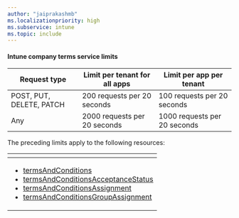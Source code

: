 ```yaml
---
author: "jaiprakashmb"
ms.localizationpriority: high
ms.subservice: intune
ms.topic: include
---
```

<!-- markdownlint-disable MD041 -->

#### Intune company terms service limits

| Request type | Limit per tenant for all apps | Limit per app per tenant |
| ------------ | ----------------------------- | ------------------------ |
| POST, PUT, DELETE, PATCH | 200 requests per 20 seconds | 100 requests per 20 seconds |
| Any | 2000 requests per 20 seconds | 1000 requests per 20 seconds |

The preceding limits apply to the following resources:
  
| <!-- fake header--> |
|---|
| <ul> <li> [termsAndConditions](/graph/api/resources/intune-companyterms-termsandconditions) <li> [termsAndConditionsAcceptanceStatus](/graph/api/resources/intune-companyterms-termsandconditionsacceptancestatus) <li> [termsAndConditionsAssignment](/graph/api/resources/intune-companyterms-termsandconditionsassignment) <li> [termsAndConditionsGroupAssignment](/graph/api/resources/intune-companyterms-termsandconditionsgroupassignment) </ul> |
